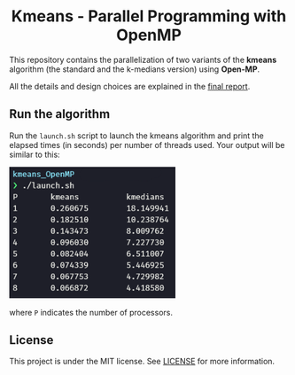 <h1 align="center">Kmeans - Parallel Programming with OpenMP</h1> 

This repository contains the parallelization of two variants of the **kmeans** algorithm (the standard and the k-medians version) using **Open-MP**.

All the details and design choices are explained in the [final report](https://github.com/ParsaD23/kmeans_OpenMP/blob/master/Kmeans%20-%20Parallel%20Programming%20with%20OpenMP.pdf).

## Run the algorithm

Run the `launch.sh` script to launch the kmeans algorithm and print the elapsed times (in seconds) per number of threads used. Your output will be similar to this:

<img src="images/launch_kmeans.png" width="300"/>

where `P` indicates the number of processors.

## License

This project is under the MIT license. See [LICENSE](https://github.com/ParsaD23/Kmeans_OpenMP/blob/master/LICENSE) for more information.
 
